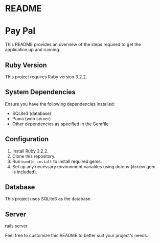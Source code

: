 # README
# Pay Pal

This README provides an overview of the steps required to get the application up and running.

## Ruby Version

This project requires Ruby version 3.2.2.

## System Dependencies

Ensure you have the following dependencies installed:

- SQLite3 (database)
- Puma (web server)
- Other dependencies as specified in the Gemfile

## Configuration

1. Install Ruby 3.2.2.
2. Clone this repository.
3. Run `bundle install` to install required gems.
4. Set up any necessary environment variables using dotenv (`dotenv` gem is included).

## Database

This project uses SQLite3 as the database.

## Server

rails server


Feel free to customize this README to better suit your project's needs.

